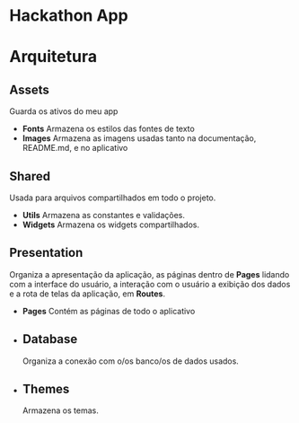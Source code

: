 # Hackathon App

# Arquitetura

## **Assets**
Guarda os ativos do meu app
 * **Fonts**
    Armazena os estilos das fontes de texto
 * **Images**
    Armazena as imagens usadas tanto na documentação, README.md, e no aplicativo

## **Shared**
Usada para arquivos compartilhados em todo o projeto.
 * **Utils**
    Armazena as constantes e validações.
 * **Widgets**
    Armazena os widgets compartilhados.

## **Presentation**
Organiza a apresentação da aplicação, as páginas dentro de **Pages** lidando com a interface do usuário, a interação com o usuário a exibição dos dados e a rota de telas da aplicação, em **Routes**.
 * **Pages**
    Contém as páginas de todo o aplicativo

 * ## **Database**
    Organiza a conexão com o/os banco/os de dados usados.

 * ## **Themes**
    Armazena os temas.